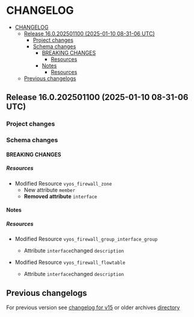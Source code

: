 
# CHANGELOG

<!--TOC-->

- [CHANGELOG](#changelog)
  - [Release 16.0.202501100 (2025-01-10 08-31-06 UTC)](#release-160202501100-2025-01-10-08-31-06-utc)
    - [Project changes](#project-changes)
    - [Schema changes](#schema-changes)
      - [BREAKING CHANGES](#breaking-changes)
        - [Resources](#resources)
      - [Notes](#notes)
        - [Resources](#resources-1)
  - [Previous changelogs](#previous-changelogs)

<!--TOC-->


## Release 16.0.202501100 (2025-01-10 08-31-06 UTC)
### Project changes

### Schema changes
#### BREAKING CHANGES

##### Resources
* Modified Resource `vyos_firewall_zone`
	* New attribute `member`
	* **Removed attribute** `interface`





#### Notes

##### Resources
* Modified Resource `vyos_firewall_group_interface_group`
	* Attribute `interface`changed `description`

* Modified Resource `vyos_firewall_flowtable`
	* Attribute `interface`changed `description`








## Previous changelogs
For previous version see [changelog for v15](data/changelogs/CHANGELOG-v15.md) or older archives [directory](data/changelogs/)
